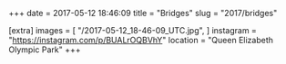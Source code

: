+++
date = 2017-05-12 18:46:09
title = "Bridges"
slug = "2017/bridges"

[extra]
images = [
    "/2017-05-12_18-46-09_UTC.jpg",
]
instagram = "https://instagram.com/p/BUALrOQBVhY"
location = "Queen Elizabeth Olympic Park"
+++

